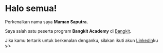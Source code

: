 # Halo semua! 

Perkenalkan nama saya **Maman Saputra**.<br>

Saya salah satu peserta program **Bangkit Academy** di [Bangkit](https://grow.google/intl/id_id/bangkit/?tab=machine-learning).<br>

Jika kamu tertarik untuk berkenalan denganku, silakan ikuti akun [Linkedin](https://www.linkedin.com/in/mamansaputra/)ku ya.
